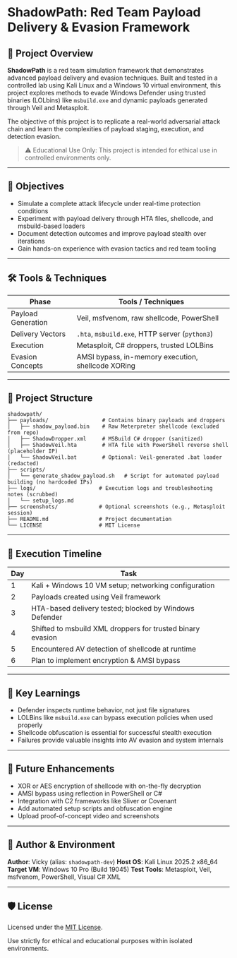 # ShadowPath: Red Team Payload Delivery & Evasion Framework

## 📘 Project Overview

**ShadowPath** is a red team simulation framework that demonstrates advanced payload delivery and evasion techniques. Built and tested in a controlled lab using Kali Linux and a Windows 10 virtual environment, this project explores methods to evade Windows Defender using trusted binaries (LOLbins) like `msbuild.exe` and dynamic payloads generated through Veil and Metasploit.

The objective of this project is to replicate a real-world adversarial attack chain and learn the complexities of payload staging, execution, and detection evasion.

> ⚠️ Educational Use Only: This project is intended for ethical use in controlled environments only.

---

## 🎯 Objectives

* Simulate a complete attack lifecycle under real-time protection conditions
* Experiment with payload delivery through HTA files, shellcode, and msbuild-based loaders
* Document detection outcomes and improve payload stealth over iterations
* Gain hands-on experience with evasion tactics and red team tooling

---

## 🛠 Tools & Techniques

| Phase              | Tools / Techniques                                 |
| ------------------ | -------------------------------------------------- |
| Payload Generation | Veil, msfvenom, raw shellcode, PowerShell          |
| Delivery Vectors   | `.hta`, `msbuild.exe`, HTTP server (`python3`)     |
| Execution          | Metasploit, C# droppers, trusted LOLBins           |
| Evasion Concepts   | AMSI bypass, in-memory execution, shellcode XORing |

---

## 📁 Project Structure

```plaintext
shadowpath/
├── payloads/                 # Contains binary payloads and droppers
│   ├── shadow_payload.bin    # Raw Meterpreter shellcode (excluded from repo)
│   ├── ShadowDropper.xml     # MSBuild C# dropper (sanitized)
│   ├── ShadowVeil.hta        # HTA file with PowerShell reverse shell (placeholder IP)
│   └── ShadowVeil.bat        # Optional: Veil-generated .bat loader (redacted)
├── scripts/
│   └── generate_shadow_payload.sh   # Script for automated payload building (no hardcoded IPs)
├── logs/                    # Execution logs and troubleshooting notes (scrubbed)
│   └── setup_logs.md
├── screenshots/             # Optional screenshots (e.g., Metasploit session)
├── README.md                # Project documentation
└── LICENSE                  # MIT License
```

---

## 🧪 Execution Timeline

| Day | Task                                                       |
| --- | ---------------------------------------------------------- |
| 1   | Kali + Windows 10 VM setup; networking configuration       |
| 2   | Payloads created using Veil framework                      |
| 3   | HTA-based delivery tested; blocked by Windows Defender     |
| 4   | Shifted to msbuild XML droppers for trusted binary evasion |
| 5   | Encountered AV detection of shellcode at runtime           |
| 6   | Plan to implement encryption & AMSI bypass                 |

---

## 📌 Key Learnings

* Defender inspects runtime behavior, not just file signatures
* LOLBins like `msbuild.exe` can bypass execution policies when used properly
* Shellcode obfuscation is essential for successful stealth execution
* Failures provide valuable insights into AV evasion and system internals

---

## 🚀 Future Enhancements

* XOR or AES encryption of shellcode with on-the-fly decryption
* AMSI bypass using reflection in PowerShell or C#
* Integration with C2 frameworks like Sliver or Covenant
* Add automated setup scripts and obfuscation engine
* Upload proof-of-concept video and screenshots

---

## 👤 Author & Environment

**Author**: Vicky (alias: `shadowpath-dev`)
**Host OS**: Kali Linux 2025.2 x86\_64
**Target VM**: Windows 10 Pro (Build 19045)
**Test Tools**: Metasploit, Veil, msfvenom, PowerShell, Visual C# XML

---

## 🛡 License

Licensed under the [MIT License](LICENSE).

Use strictly for ethical and educational purposes within isolated environments.
